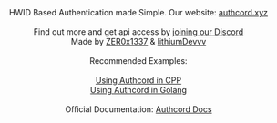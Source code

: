 <div align="center">
 HWID Based Authentication made Simple. Our website: <a href="https://authcord.xyz"> authcord.xyz </a>
</div>

<br>

<div align="center">
 Find out more and get api access by <a href="https://discord.com/invite/vQ6US7MGgy">joining our Discord</a>
</div>
<div align="center">
 Made by <a href="https://github.com/Zer0x1337"> ZER0x1337</a> & <a href="https://github.com/lithiumDevvv"> lithiumDevvv</a>
</div>

<br>

<div align="center">
 Recommended Examples:
</div>
<br>
<div align="center">
 <a href="https://github.com/AuthCord/authcord-cpp">Using Authcord in CPP</a>
  <br>
 <a href="https://github.com/AuthCord/authcord-golang">Using Authcord in Golang</a>
</div>

<br>

<div align="center">
 Official Documentation: <a href="https://docs.authcord.xyz/">Authcord Docs</a>
</div>
